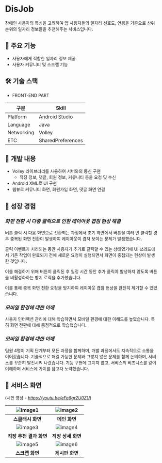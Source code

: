 # DisJob



장애인 사용자의 특성을 고려하여 앱 사용자들의 일자리 선호도, 연봉을 기준으로 상위 순위의 일자리 정보들을 추천해주는 서비스입니다.


## 📌 주요 기능


- 사용자에게 적합한 일자리 정보 제공
- 사용자 커뮤니티 및 스크랩 기능


## 🛠 기술 스택


- FRONT-END PART


|구분|Skill|
|------|---|
|Platform|Android Studio|
|Language|Java|
|Networking|Volley|
|ETC|SharedPreferences|


## 📌 개발 내용


- Volley 라이브러리를 사용하여 서버와의 통신 구현
    - 직장 정보, 댓글, 회원 정보, 커뮤니티 등을 요청 및 수신
- Android XML로 UI 구현
- 웹뷰로 커뮤니티 화면, 회원가입 화면, 댓글 화면 연결


## 📌 성장 경험


### *화면 전환 시 다중 클릭으로 인한 레이아웃 겹침 현상 해결*

버튼 클릭 시 다음 화면으로 전환되는 과정에서 초기 화면에서 버튼을 여러 번 클릭할 경우 중복된 화면 전환이 발생하여 레이아웃이 겹쳐 보이는 문제가 발생했습니다.

클릭 이벤트가 처리되는 동안 사용자가 추가로 클릭할 수 있는 상태였기에 UI 쓰레드에서 기존 작업이 완료되기 전에 새로운 요청이 실행되면서 화면이 중첩되는 현상이 발생한 것입니다.

이를 해결하기 위해 버튼이 클릭된 후 일정 시간 동안 추가 클릭이 발생하지 않도록 버튼을 비활성화하는 방지 로직을 추가했습니다.

이를 통해 중복 화면 전환 요청을 방지하여 레이아웃 겹침 현상을 완전히 제거할 수 있었습니다.


### *모바일 환경에 대한 이해*

사용자 인터렉션 관리에 대해 학습하면서 모바일 환경에 대한 이해도를 높였습니다. 특히 화면 전환에 대해 중점적으로 학습했습니다.


### *모바일 환경에 대한 이해*

팀원 4명이 기획 단계부터 모든 과정을 함께하며, 개발 과정에서도 지속적으로 소통을 이어갔습니다. 기술적으로 해결 가능한 문제와 그렇지 않은 문제를 함께 논의하며, 서비스를 꾸준히 발전시켜 나갔습니다.
기능 구현에 그치지 않고, 서비스의 비즈니스를 깊이 이해하며 서비스에 가치를 담고자 노력했습니다.


## 📌 서비스 화면


(시연 영상 - *https://youtu.be/eFq6gr2U0ZU*)


<div align="center">

| ![image1](https://github.com/user-attachments/assets/7daedc76-a8c8-4f0b-8551-5d906a4a3830) | ![image2](https://github.com/user-attachments/assets/12492a51-b15a-4457-b86a-20fcceac3178) |
|:--------------------------------------------------------:|:--------------------------------------------------------:|
| **스클래시 화면**                                  | **메인 화면**                                  |
| ![image3](https://github.com/user-attachments/assets/63a1f6eb-19a0-416f-b346-6fccecbdba9c) | ![image4](https://github.com/user-attachments/assets/3c14f3c5-f73e-436a-a989-4f6ad160fe4e) |
| **직장 추천 결과 화면**                                  | **직장 상세 화면**                                  |
| ![image5](https://github.com/user-attachments/assets/3b989e5d-f8d0-4d4b-bf21-665338ff9774) | ![image6](https://github.com/user-attachments/assets/92b31305-fd48-40d0-8e6a-15c4220b3d7d) |
| **스크랩 화면**                                  | **게시판 화면**                                  |

</div>


